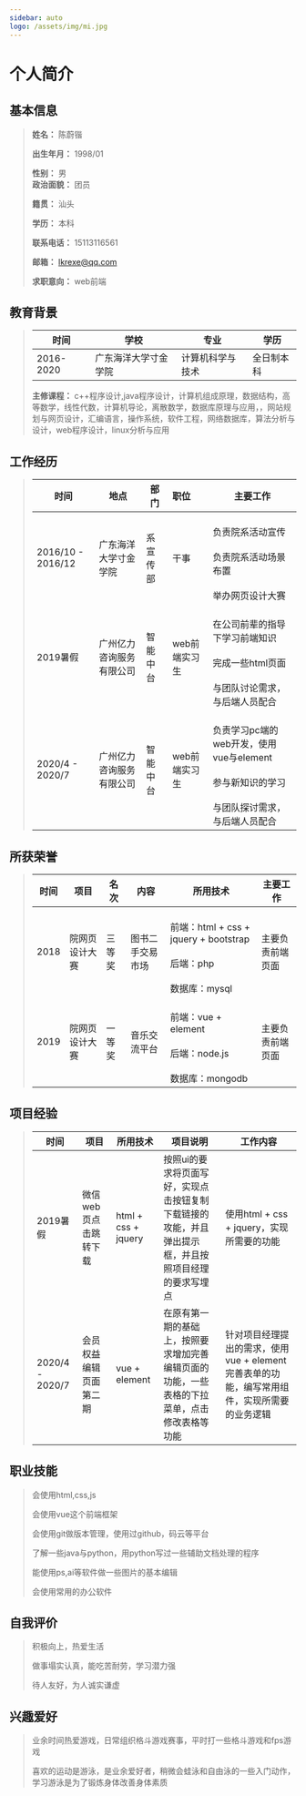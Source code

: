 ```yaml
---
sidebar: auto
logo: /assets/img/mi.jpg
---
```


# 个人简介



## 基本信息

> **姓名：** 陈蔚锴  
>
> **出生年月：** 1998/01      
>
> **性别：** 男  
> **政治面貌：** 团员       
>
> **籍贯：** 汕头    
>
> **学历：** 本科  
>
> **联系电话：** 15113116561    
>
> **邮箱：** lkrexe@qq.com
>
> **求职意向：** web前端



## 教育背景

> | 时间      | 学校                 | 专业             | 学历       |
> | --------- | -------------------- | ---------------- | ---------- |
> | 2016-2020 | 广东海洋大学寸金学院 | 计算机科学与技术 | 全日制本科 |
>
> **主修课程：** c++程序设计,java程序设计，计算机组成原理，数据结构，高等数学，线性代数，计算机导论，离散数学，数据库原理与应用，，网站规划与网页设计，汇编语言，操作系统，软件工程，网络数据库，算法分析与设计，web程序设计，linux分析与应用

## 工作经历

> | 时间              | 地点                     | 部门     | 职位          | 主要工作                                                     |
> | ----------------- | ------------------------ | -------- | :------------ | ------------------------------------------------------------ |
> | 2016/10 - 2016/12 | 广东海洋大学寸金学院     | 系宣传部 | 干事          | <br />负责院系活动宣传<br /><br />负责院系活动场景布置<br /><br />举办网页设计大赛<br /> |
> | 2019暑假          | 广州亿力咨询服务有限公司 | 智能中台 | web前端实习生 | <br />在公司前辈的指导下学习前端知识<br /><br />完成一些html页面<br /><br />与团队讨论需求，与后端人员配合<br /> |
> | 2020/4 - 2020/7   | 广州亿力咨询服务有限公司 | 智能中台 | web前端实习生 | <br />负责学习pc端的web开发，使用vue与element<br /><br />参与新知识的学习<br /><br />与团队探讨需求，与后端人员配合<br /> |



## 所获荣誉

> | 时间 | 项目           | 名次   | 内容             | 所用技术                                                     | 主要工作         |
> | ---- | -------------- | ------ | ---------------- | ------------------------------------------------------------ | ---------------- |
> | 2018 | 院网页设计大赛 | 三等奖 | 图书二手交易市场 | <br />前端：html + css + jquery + bootstrap<br /><br />后端：php<br /><br />数据库：mysql | 主要负责前端页面 |
> | 2019 | 院网页设计大赛 | 一等奖 | 音乐交流平台     | <br />前端：vue + element<br /><br />后端：node.js<br /><br />数据库：mongodb | 主要负责前端页面 |

## 项目经验

> | 时间            | 项目                   | 所用技术            | 项目说明                                                     | 工作内容                                                     |
> | --------------- | ---------------------- | ------------------- | ------------------------------------------------------------ | ------------------------------------------------------------ |
> | 2019暑假        | 微信web页点击跳转下载  | html + css + jquery | 按照ui的要求将页面写好，实现点击按钮复制下载链接的攻能，并且弹出提示框，并且按照项目经理的要求写埋点 | 使用html + css + jquery，实现所需要的功能                    |
> | 2020/4 - 2020/7 | 会员权益编辑页面第二期 | vue + element       | 在原有第一期的基础上，按照要求增加完善编辑页面的功能，一些表格的下拉菜单，点击修改表格等功能 | 针对项目经理提出的需求，使用vue + element完善表单的功能，编写常用组件，实现所需要的业务逻辑 |



## 职业技能

> 会使用html,css,js
>
> 会使用vue这个前端框架
>
> 会使用git做版本管理，使用过github，码云等平台
>
> 了解一些java与python，用python写过一些辅助文档处理的程序
>
> 能使用ps,ai等软件做一些图片的基本编辑
>
> 会使用常用的办公软件

##  自我评价

> 积极向上，热爱生活
>
> 做事塌实认真，能吃苦耐劳，学习潜力强
>
> 待人友好，为人诚实谦虚

## 兴趣爱好

>业余时间热爱游戏，日常组织格斗游戏赛事，平时打一些格斗游戏和fps游戏
>
>喜欢的运动是游泳，是业余爱好者，稍微会蛙泳和自由泳的一些入门动作，学习游泳是为了锻炼身体改善身体素质
